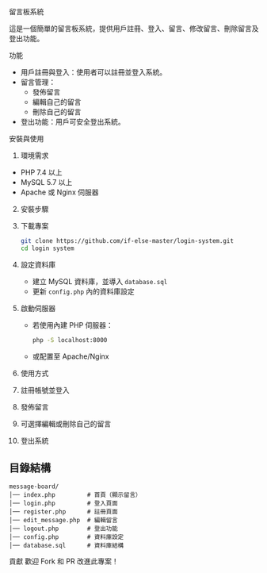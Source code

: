 留言板系統

這是一個簡單的留言板系統，提供用戶註冊、登入、留言、修改留言、刪除留言及登出功能。

功能
- 用戶註冊與登入：使用者可以註冊並登入系統。
- 留言管理：
  - 發佈留言
  - 編輯自己的留言
  - 刪除自己的留言
- 登出功能：用戶可安全登出系統。

安裝與使用
1. 環境需求
- PHP 7.4 以上
- MySQL 5.7 以上
- Apache 或 Nginx 伺服器

2. 安裝步驟
1. 下載專案
   ```sh
   git clone https://github.com/if-else-master/login-system.git
   cd login system
   ```
2. 設定資料庫
   - 建立 MySQL 資料庫，並導入 `database.sql`
   - 更新 `config.php` 內的資料庫設定
3. 啟動伺服器
   - 若使用內建 PHP 伺服器：
     ```sh
     php -S localhost:8000
     ```
   - 或配置至 Apache/Nginx

3. 使用方式
1. 註冊帳號並登入
2. 發佈留言
3. 可選擇編輯或刪除自己的留言
4. 登出系統

## 目錄結構
```
message-board/
│── index.php         # 首頁（顯示留言）
│── login.php         # 登入頁面
│── register.php      # 註冊頁面
│── edit_message.php  # 編輯留言
│── logout.php        # 登出功能
│── config.php        # 資料庫設定
│── database.sql      # 資料庫結構
```

貢獻
歡迎 Fork 和 PR 改進此專案！

